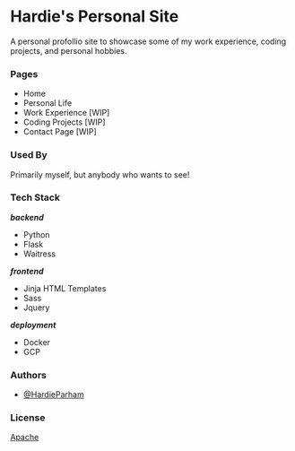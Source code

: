 
# Hardie's Personal Site

A personal profollio site to showcase some of my work experience, coding projects, and personal hobbies.


### Pages

- Home 
- Personal Life
- Work Experience [WIP]
- Coding Projects [WIP]
- Contact Page [WIP]


### Used By

Primarily myself, but anybody who wants to see!


### Tech Stack

***backend***
- Python
- Flask
- Waitress

***frontend***
- Jinja HTML Templates
- Sass
- Jquery

***deployment***
- Docker
- GCP


### Authors

- [@HardieParham](https://www.github.com/hardieparham)


### License

[Apache](https://choosealicense.com/licenses/apache/)

